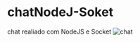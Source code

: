 # chatNodeJ-Soket
chat realiado com NodeJS  e Socket
![chat](https://github.com/alexiakarine/chatNodeJS-Soket/blob/main/chat.jpeg)
